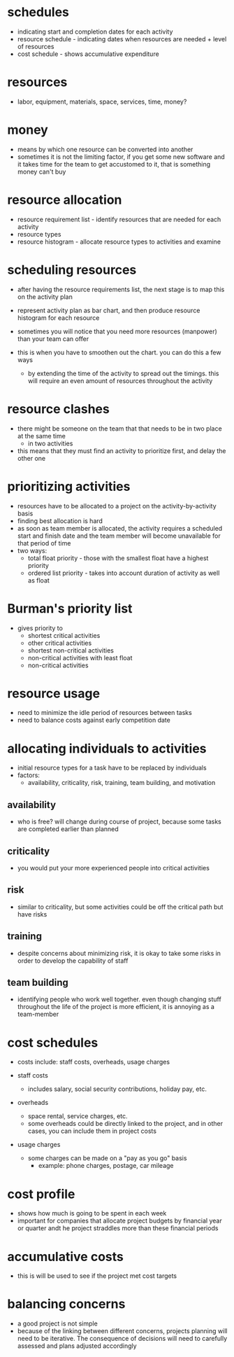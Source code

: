 # schedules
- indicating start and completion dates for each activity
- resource schedule - indicating dates when resources are needed + level of resources
- cost schedule - shows accumulative expenditure

# resources
- labor, equipment, materials, space, services, time, money?

# money
- means by which one resource can be converted into another
- sometimes it is not the limiting factor, if you get some new software and it takes time for the team to get accustomed to it, that is something money can't buy

# resource allocation 
- resource requirement list - identify resources that are needed for each activity
- resource types
- resource histogram - allocate resource types to activities and examine

# scheduling resources
- after having the resource requirements list, the next stage is to map this on the activity plan
- represent activity plan as bar chart, and then produce resource histogram for each resource


- sometimes you will notice that you need more resources (manpower) than your team can offer
- this is when you have to smoothen out the chart. you can do this a few ways
	- by extending the time of the activity to spread out the timings. this will require an even amount of resources throughout the activity


# resource clashes
- there might be someone on the team that that needs to be in two place at the same time 
	- in two activities
- this means that they must find an activity to prioritize first, and delay the other one

# prioritizing activities
- resources have to be allocated to a project on the activity-by-activity basis
- finding best allocation is hard
- as soon as team member is allocated, the activity requires a scheduled start and finish date and the team member will become unavailable for that period of time
- two ways: 
	- total float priority - those with the smallest float have a highest priority
	- ordered list priority - takes into account duration of activity as well as float

# Burman's priority list
- gives priority to
	- shortest critical activities
	- other critical activities
	- shortest non-critical activities
	- non-critical activities with least float
	- non-critical activities


# resource usage 
- need to minimize the idle period of resources between tasks
- need to balance costs against early competition date

# allocating individuals to activities
- initial resource types for a task have to be replaced by individuals
- factors: 
	- availability, criticality, risk, training, team building, and motivation

## availability
- who is free? will change during course of project, because some tasks are completed earlier than planned

## criticality
- you would put your more experienced people into critical activities

## risk
- similar to criticality, but some activities could be off the critical path but have risks

## training 
- despite concerns about minimizing risk, it is okay to take some risks in order to develop the capability of staff

## team building 
- identifying people who work well together. even though changing stuff throughout the life of the project is more efficient, it is annoying as a team-member

# cost schedules
- costs include: staff costs, overheads, usage charges

- staff costs
	- includes salary, social security contributions, holiday pay, etc.
- overheads
	- space rental, service charges, etc.
	- some overheads could be directly linked to the project, and in other cases, you can include them in project costs
- usage charges
	- some charges can be made on a "pay as you go" basis
		- example: phone charges, postage, car mileage

# cost profile 
- shows how much is going to be spent in each week
- important for companies that allocate project budgets by financial year or quarter andt he project straddles more than these financial periods

# accumulative costs
- this is will be used to see if the project met cost targets

# balancing concerns 
- a good project is not simple
- because of the linking between different concerns, projects planning will need to be iterative. The consequence of decisions will need to carefully assessed and plans adjusted accordingly